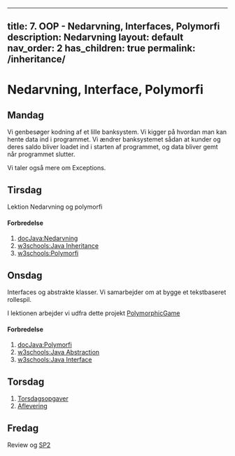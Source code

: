 
---
title: 7. OOP - Nedarvning, Interfaces, Polymorfi
description: Nedarvning
layout: default
nav_order: 2
has_children: true
permalink: /inheritance/
---


# Nedarvning, Interface, Polymorfi

## Mandag

Vi genbesøger kodning af et lille banksystem.
Vi kigger på hvordan man kan hente data ind i programmet.
Vi ændrer banksystemet sådan at kunder og deres saldo bliver loadet ind i starten af programmet, og data bliver gemt når programmet slutter.

Vi taler også mere om Exceptions.

## Tirsdag
Lektion
Nedarvning og polymorfi 

#### Forbredelse
1. [docJava:Nedarvning](http://www.docjava.dk/objektorienteret_programmering/nedarvning/nedarvning.htm) 
2. [w3schools:Java Inheritance](https://www.w3schools.com/java/java_inheritance.asp)
3. [w3schools:Polymorfi](https://www.w3schools.com/java/java_polymorphism.asp)

## Onsdag
Interfaces og abstrakte klasser.
Vi samarbejder om at bygge et tekstbaseret rollespil.

I lektionen arbejder vi udfra dette projekt
[PolymorphicGame](https://github.com/Dat1Cphbusiness/PolymorphicGame)
#### Forbredelse
1. [docJava:Polymorfi](http://www.docjava.dk/objektorienteret_programmering/polymorfi/polymorfi.htm)
2. [w3schools:Java Abstraction](https://www.w3schools.com/java/java_abstract.asp)
3. [w3schools:Java Interface](https://www.w3schools.com/java/java_interface.asp)


## Torsdag
1. [Torsdagsopgaver](https://github.com/Dat1Cphbusiness/Torsdagsopgaver-6---polymorphi-og-stacktrace)
2. [Aflevering](https://cphbusiness.mrooms.net/mod/assign/view.php?id=766001)
## Fredag
Review og [SP2](./projects/SP2/)